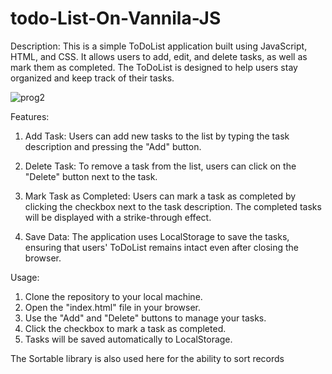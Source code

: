 # todo-List-On-Vannila-JS

Description:
This is a simple ToDoList application built using JavaScript, HTML, and CSS. It allows users to add, edit, and delete tasks, as well as mark them as completed. The ToDoList is designed to help users stay organized and keep track of their tasks.

![prog2](https://github.com/fotzeold/todo-List-On-Vannila-JS/assets/72940847/3a187bd0-004a-4aa3-9f39-d5f5a625b80f)

Features:
1. Add Task: Users can add new tasks to the list by typing the task description and pressing the "Add" button.

2. Delete Task: To remove a task from the list, users can click on the "Delete" button next to the task.

3. Mark Task as Completed: Users can mark a task as completed by clicking the checkbox next to the task description. The completed tasks will be displayed with a strike-through effect.

4. Save Data: The application uses LocalStorage to save the tasks, ensuring that users' ToDoList remains intact even after closing the browser.

Usage:
1. Clone the repository to your local machine.
2. Open the "index.html" file in your browser.
3. Use the "Add" and "Delete" buttons to manage your tasks.
4. Click the checkbox to mark a task as completed.
5. Tasks will be saved automatically to LocalStorage.

The Sortable library is also used here for the ability to sort records
